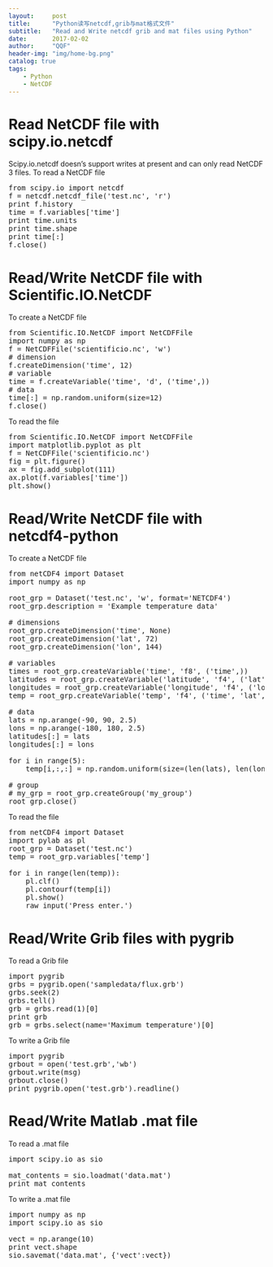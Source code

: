 ```yaml
---
layout:     post
title:      "Python读写netcdf,grib与mat格式文件"
subtitle:   "Read and Write netcdf grib and mat files using Python"
date:       2017-02-02
author:     "QQF"
header-img: "img/home-bg.png"
catalog: true
tags:
    - Python
    - NetCDF
---
```


# Read NetCDF file with scipy.io.netcdf

Scipy.io.netcdf doesn’s support writes at present and can only read NetCDF 3 files. To read a NetCDF file

<pre class="prettyprint lang-py linenums">
from scipy.io import netcdf 
f = netcdf.netcdf_file('test.nc', 'r') 
print f.history 
time = f.variables['time'] 
print time.units 
print time.shape 
print time[:] 
f.close()
</pre>

# Read/Write NetCDF file with Scientific.IO.NetCDF

To create a NetCDF file

<pre class="prettyprint lang-py linenums">
from Scientific.IO.NetCDF import NetCDFFile 
import numpy as np 
f = NetCDFFile('scientificio.nc', 'w') 
# dimension 
f.createDimension('time', 12) 
# variable 
time = f.createVariable('time', 'd', ('time',)) 
# data 
time[:] = np.random.uniform(size=12) 
f.close()
</pre>

To read the file

<pre class="prettyprint lang-py linenums">
from Scientific.IO.NetCDF import NetCDFFile 
import matplotlib.pyplot as plt 
f = NetCDFFile('scientificio.nc') 
fig = plt.figure() 
ax = fig.add_subplot(111) 
ax.plot(f.variables['time']) 
plt.show()
</pre>

# Read/Write NetCDF file with netcdf4-python

To create a NetCDF file

<pre class="prettyprint lang-py linenums">
from netCDF4 import Dataset 
import numpy as np

root_grp = Dataset('test.nc', 'w', format='NETCDF4')
root_grp.description = 'Example temperature data'

# dimensions 
root_grp.createDimension('time', None) 
root_grp.createDimension('lat', 72) 
root_grp.createDimension('lon', 144)

# variables 
times = root_grp.createVariable('time', 'f8', ('time',)) 
latitudes = root_grp.createVariable('latitude', 'f4', ('lat',)) 
longitudes = root_grp.createVariable('longitude', 'f4', ('lon',)) 
temp = root_grp.createVariable('temp', 'f4', ('time', 'lat', 'lon',))

# data 
lats = np.arange(-90, 90, 2.5) 
lons = np.arange(-180, 180, 2.5) 
latitudes[:] = lats 
longitudes[:] = lons

for i in range(5): 
    temp[i,:,:] = np.random.uniform(size=(len(lats), len(lons)))

# group
# my_grp = root_grp.createGroup('my_group')
root_grp.close()
</pre>

To read the file

<pre class="prettyprint lang-py linenums">
from netCDF4 import Dataset 
import pylab as pl 
root_grp = Dataset('test.nc') 
temp = root_grp.variables['temp']

for i in range(len(temp)): 
    pl.clf() 
    pl.contourf(temp[i]) 
    pl.show() 
    raw_input('Press enter.')
</pre>

# Read/Write Grib files with pygrib

To read a Grib file

<pre class="prettyprint lang-py linenums">
import pygrib 
grbs = pygrib.open('sampledata/flux.grb')
grbs.seek(2) 
grbs.tell() 
grb = grbs.read(1)[0] 
print grb 
grb = grbs.select(name='Maximum temperature')[0]
</pre>

To write a Grib file

<pre class="prettyprint lang-py linenums">
import pygrib 
grbout = open('test.grb','wb') 
grbout.write(msg) 
grbout.close() 
print pygrib.open('test.grb').readline()
</pre>

# Read/Write Matlab .mat file

To read a .mat file

<pre class="prettyprint lang-py linenums">
import scipy.io as sio 

mat_contents = sio.loadmat('data.mat') 
print mat_contents
</pre>

To write a .mat file

<pre class="prettyprint lang-py linenums">
import numpy as np
import scipy.io as sio

vect = np.arange(10)
print vect.shape
sio.savemat('data.mat', {'vect':vect})
</pre>
